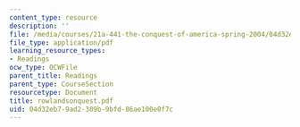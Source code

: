 ```yaml
---
content_type: resource
description: ''
file: /media/courses/21a-441-the-conquest-of-america-spring-2004/04d32eb79ad2309b9bfd86ae100e0f7c_rowlandsonquest.pdf
file_type: application/pdf
learning_resource_types:
- Readings
ocw_type: OCWFile
parent_title: Readings
parent_type: CourseSection
resourcetype: Document
title: rowlandsonquest.pdf
uid: 04d32eb7-9ad2-309b-9bfd-86ae100e0f7c
---
```

